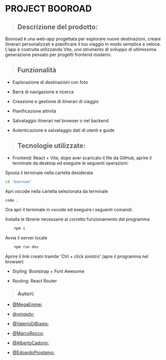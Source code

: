 # PROJECT BOOROAD

> ## Descrizione del prodotto:

Booroad è una web-app progettata per esplorare nuove destinazioni, creare itinerari personalizzati e pianificare il tuo viaggio in modo semplice e veloce. L’app è costruita utilizzando Vite, uno strumento di sviluppo di ultimissima generazione pensato per progetti frontend moderni.

> ## Funzionalità

- Esplorazione di destinazioni con foto

- Barra di navigazione e ricerca

- Creazione e gestione di itinerari di viaggio

- Pianificazione attività

- Salvataggio itinerari nel browser o nel backend

- Autenticazione e salvataggio dati di utenti e guide

> ## Tecnologie utilizzate:

- Frontend: React + Vite, dopo aver scaricato il file da GitHub, aprire il terminale da desktop ed eseguire le seguenti operazioni:

Sposta il terminale nella cartella desiderata
```bash
cd 'booroad'
```
Apri vscode nella cartella selezionata da terminale
```bash
code .
```

Ora apri il terminale in vscode ed eseguire i seguenti comandi:

Installa le librerie necessarie al corretto funzionamento del programma
```bash
    npm i 
```
Avvia il server locale
```bash
    npm run dev
```
Aprire il link creato tramite 'Ctrl + click sinistro' (apre il programma nel browser) 

- Styling: Bootstrap + Font Awesome

- Routing: React Router

> ### Autori:

- [@MegaEmme](https://www.github.com/MegaEmme);

- [@vmqxdv](https://github.com/vmqxdv);

- [@ValerioDiBiagio](https://github.com/ValerioDiBiagio);

- [@MarcoRocco](https://github.com/Marco-Rocco);

- [@AlbertoCadorin](https://github.com/AlbertoCadorin);

- [@EdoardoProstamo](https://github.com/EdoardoProstamo);


